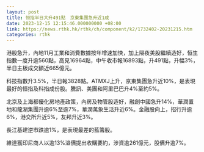 ```yaml
---
layout: post
title: 恒指半日大升491點　京東集團急升近1成
date: 2023-12-15 12:15:46.000000000 +08:00
link: https://news.rthk.hk/rthk/ch/component/k2/1732402-20231215.htm
categories: rthk
---
```


港股急升，內地11月工業和消費數據按年增速加快，加上隔夜美股繼續造好，恒生指數一度升逾560點，高見16964點，中午收市報16893點，升491點，升幅3%，半日主板成交額近665億元。

科技指數升3.5%，半日報3828點。ATMXJ上升，京東集團急升近10%，是表現最好的恒指及科指成份股。騰訊、美團和阿里巴巴升4%至約5%。

北京及上海都優化房地產政策，內房及物管股造好，融創中國急升14%，華潤置地和龍湖集團升逾6%至逾7%，華潤萬象生活升近6%。金融股向上，招行升逾6%，港交所升近5%，友邦升近3%。

長江基建逆市跌逾1%，是表現最差的藍籌股。

維達獲印尼商人以逾13%溢價提出收購要約，涉資逾261億元，股價升逾7%。
